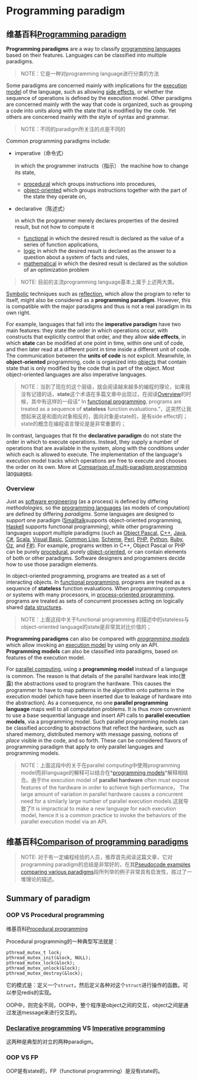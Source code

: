# Programming paradigm



## 维基百科[Programming paradigm](https://en.wikipedia.org/wiki/Programming_paradigm) 

**Programming paradigms** are a way to classify [programming languages](https://en.wikipedia.org/wiki/Programming_language) based on their features. Languages can be classified into multiple paradigms.

> NOTE：它是一种对programming language进行分类的方法

Some paradigms are concerned mainly with implications for the [execution model](https://en.wikipedia.org/wiki/Execution_model) of the language, such as allowing [side effects](https://en.wikipedia.org/wiki/Side_effect_(computer_science)), or whether the sequence of operations is defined by the execution model. Other paradigms are concerned mainly with the way that code is organized, such as grouping a code into units along with the state that is modified by the code. Yet others are concerned mainly with the style of syntax and grammar.

> NOTE：不同的paradigm所关注的点是不同的

Common programming paradigms include: 

- imperative（命令式）

  in which the programmer instructs（指示） the machine how to change its state,

  - [procedural](https://en.wikipedia.org/wiki/Procedural_programming) which groups instructions into procedures,
  - [object-oriented](https://en.wikipedia.org/wiki/Object-oriented_programming) which groups instructions together with the part of the state they operate on,

- declarative（陈述式）

  in which the programmer merely declares properties of the desired result, but not how to compute it

  - [functional](https://en.wikipedia.org/wiki/Functional_programming) in which the desired result is declared as the value of a series of function applications,
  - [logic](https://en.wikipedia.org/wiki/Logic_programming) in which the desired result is declared as the answer to a question about a system of facts and rules,
  - [mathematical](https://en.wikipedia.org/wiki/Mathematical_programming) in which the desired result is declared as the solution of an optimization problem

> NOTE: 目前的主流programming language基本上属于上述两大类。

[Symbolic](https://en.wikipedia.org/wiki/Symbolic_programming) techniques such as [reflection](https://en.wikipedia.org/wiki/Reflection_(computer_programming)), which allow the program to refer to itself, might also be considered as a **programming paradigm**. However, this is compatible with the major paradigms and thus is not a real paradigm in its own right.

For example, languages that fall into the **imperative paradigm** have two main features: they state the order in which operations occur, with constructs that explicitly control that order, and they allow **side effects**, in which **state** can be modified at one point in time, within one unit of code, and then later read at a different point in time inside a different unit of code. The communication between the **units of code** is not explicit. Meanwhile, in **object-oriented** programming, code is organized into [objects](https://en.wikipedia.org/wiki/Object_(programming)) that contain state that is only modified by the code that is part of the object. Most object-oriented languages are also imperative languages.

> NOTE：当到了现在的这个层级，就会阅读越来越多的编程的理论，如果我没有记错的话，**state**这个术语在多篇文章中出现过，在阅读[Overview](#Overview)的时候，其中有这样的一段话“ In [functional programming](https://en.wikipedia.org/wiki/Functional_programming), programs are treated as a sequence of **stateless** function evaluations.”，这突然让我想起来这是和面向对象相反的，面向对象是state的，是有side effect的；state的概念在编程语言理论是是非常重要的；

In contrast, languages that fit the **declarative paradigm** do not state the order in which to execute operations. Instead, they supply a number of operations that are available in the system, along with the conditions under which each is allowed to execute. The implementation of the language's execution model tracks which operations are free to execute and chooses the order on its own. More at [Comparison of multi-paradigm programming languages](https://en.wikipedia.org/wiki/Comparison_of_multi-paradigm_programming_languages).

### Overview

Just as [software engineering](https://en.wikipedia.org/wiki/Software_engineering) (as a process) is defined by differing *methodologies*, so the [programming languages](https://en.wikipedia.org/wiki/Programming_language) (as models of computation) are defined by differing *paradigms*. Some languages are designed to support one paradigm ([Smalltalk](https://en.wikipedia.org/wiki/Smalltalk)supports object-oriented programming, [Haskell](https://en.wikipedia.org/wiki/Haskell_(programming_language)) supports functional programming), while other programming languages support multiple paradigms (such as [Object Pascal](https://en.wikipedia.org/wiki/Object_Pascal), [C++](https://en.wikipedia.org/wiki/C%2B%2B), [Java](https://en.wikipedia.org/wiki/Java_(programming_language)), [C#](https://en.wikipedia.org/wiki/C_Sharp_(programming_language)), [Scala](https://en.wikipedia.org/wiki/Scala_(programming_language)), [Visual Basic](https://en.wikipedia.org/wiki/Visual_Basic), [Common Lisp](https://en.wikipedia.org/wiki/Common_Lisp), [Scheme](https://en.wikipedia.org/wiki/Scheme_(programming_language)), [Perl](https://en.wikipedia.org/wiki/Perl), [PHP](https://en.wikipedia.org/wiki/PHP), [Python](https://en.wikipedia.org/wiki/Python_(programming_language)), [Ruby](https://en.wikipedia.org/wiki/Ruby_(programming_language)), [Oz](https://en.wikipedia.org/wiki/Oz_(programming_language)), and [F#](https://en.wikipedia.org/wiki/F_Sharp_(programming_language))). For example, programs written in C++, Object Pascal or PHP can be purely [procedural](https://en.wikipedia.org/wiki/Procedural_programming), purely [object-oriented](https://en.wikipedia.org/wiki/Object-oriented_programming), or can contain elements of both or other paradigms. Software designers and programmers decide how to use those paradigm elements.

In object-oriented programming, programs are treated as a set of interacting objects. In [functional programming](https://en.wikipedia.org/wiki/Functional_programming), programs are treated as a sequence of **stateless** function evaluations. When programming computers or systems with many processors, in [process-oriented programming](https://en.wikipedia.org/wiki/Process-oriented_programming), programs are treated as sets of concurrent processes acting on logically shared [data structures](https://en.wikipedia.org/wiki/Data_structure).

> NOTE：上面这段中关于functional programming 的描述中的stateless与object-oriented language的state是非常具对比价值的；

**Programming paradigms** can also be compared with *[programming models](https://en.wikipedia.org/wiki/Programming_model)* which allow invoking an [execution model](https://en.wikipedia.org/wiki/Execution_model) by using only an API. **Programming models** can also be classified into paradigms, based on features of the execution model.

For [parallel computing](https://en.wikipedia.org/wiki/Parallel_computing), using a **programming model** instead of a language is common. The reason is that details of the parallel hardware leak into(泄露) the abstractions used to program the hardware. This causes the programmer to have to map patterns in the algorithm onto patterns in the execution model (which have been inserted due to leakage of hardware into the abstraction). As a consequence, no one **parallel programming language** maps well to all computation problems. It is thus more convenient to use a base sequential language and insert API calls to **parallel execution models**, via a programming model. Such parallel programming models can be classified according to abstractions that reflect the hardware, such as shared memory, distributed memory with message passing, notions of *place* visible in the code, and so forth. These can be considered flavors of programming paradigm that apply to only parallel languages and programming models.

> NOTE：上面这段中的关于在parallel computing中使用programming model而非language的解释可以结合在*[programming models](https://en.wikipedia.org/wiki/Programming_model)*解释相结合。由于the execution model of **parallel hardware** often must expose features of the hardware in order to achieve high performance， The large amount of variation in parallel hardware causes a concurrent need for a similarly large number of parallel execution models.这就导致了It is impractical to make a new language for each execution model, hence it is a common practice to invoke the behaviors of the parallel execution model via an API. 



## 维基百科[Comparison of programming paradigms](https://en.wikipedia.org/wiki/Comparison_of_programming_paradigms)

> NOTE: 对于有一定编程经验的人员，推荐首先阅读这篇文章，它对programming paradigm的总结是非常好的，在其[Pseudocode examples comparing various paradigms](https://en.wikipedia.org/wiki/Comparison_of_programming_paradigms#Pseudocode_examples_comparing_various_paradigms)段所列举的例子非常具有启发性，胜过了一堆理论的描述。



## Summary of paradigm

### OOP VS Procedural programming

维基百科[Procedural programming](https://en.wikipedia.org/wiki/Procedural_programming)

Procedural programming的一种典型写法就是：

```
pthread_mutex_t lock;
pthread_mutex_init(&lock, NULL);
pthread_mutex_lock(&lock);
pthread_mutex_unlock(&lock);
pthread_mutex_destroy(&lock);
```

它的模式是：定义一个`struct`，然后定义各种对这个`struct`进行操作的函数。可以参见redis的实现。

OOP中，则完全不同，OOP中，整个程序是object之间的交互，object之间是通过发送message来进行交互的。



### [Declarative programming](https://en.wikipedia.org/wiki/Declarative_programming) VS [Imperative programming](https://en.wikipedia.org/wiki/Imperative_programming)

这两种是典型的对立的两种paradigm。



### OOP VS FP

OOP是有state的，FP（functional programming）是没有state的。